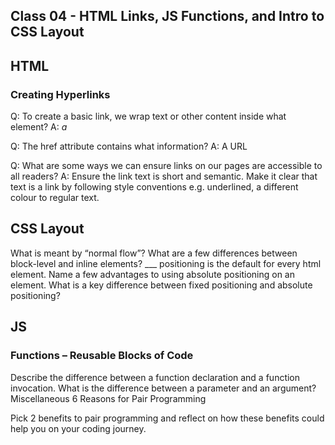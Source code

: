## Class 04 - HTML Links, JS Functions, and Intro to CSS Layout

## HTML

### Creating Hyperlinks

Q: To create a basic link, we wrap text or other content inside what element?
A: _a_

Q: The href attribute contains what information?
A: A URL

Q: What are some ways we can ensure links on our pages are accessible to all readers?
A: Ensure the link text is short and semantic. Make it clear that text is a link by following style conventions e.g. underlined, a different colour to regular text.

## CSS Layout

What is meant by “normal flow”?
What are a few differences between block-level and inline elements?
\_\_\_ positioning is the default for every html element.
Name a few advantages to using absolute positioning on an element.
What is a key difference between fixed positioning and absolute positioning?

## JS

### Functions – Reusable Blocks of Code

Describe the difference between a function declaration and a function invocation.
What is the difference between a parameter and an argument?
Miscellaneous
6 Reasons for Pair Programming

Pick 2 benefits to pair programming and reflect on how these benefits could help you on your coding journey.
